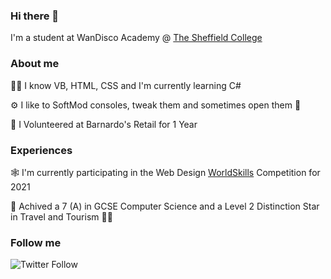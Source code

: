 ### Hi there 👋

I'm a student at WanDisco Academy @ [The Sheffield College](https://sheffcol.ac.uk)

### About me

👨‍💻 I know VB, HTML, CSS and I'm currently learning C#

⚙ I like to SoftMod consoles, tweak them and sometimes open them 👀

🏪 I Volunteered at Barnardo's Retail for 1 Year

### Experiences

🕸 I'm currently participating in the Web Design [WorldSkills](https://www.worldskillsuk.org/competitions/web-design/) Competition for 2021

🏫 Achived a 7 (A) in GCSE Computer Science and a Level 2 Distinction Star in Travel and Tourism 👨‍✈️

### Follow me

<img alt="Twitter Follow" src="https://img.shields.io/twitter/follow/ErisuKuraku?style=social">


